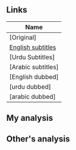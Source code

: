 ## Links
| Name  |
| ------------- |
|[Original] |
|[English subtitles](https://www.youtube.com/watch?v=iX7Ubxuz_gI) |
|[Urdu Subtitles] |
|[Arabic subtitles] |
|[English dubbed]| |
|[urdu dubbed]| |
|[arabic dubbed]| |

## My analysis


## Other's analysis